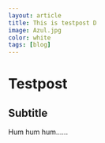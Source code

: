 ```yaml
---
layout: article
title: This is testpost D
image: Azul.jpg
color: white
tags: [blog]
---
```


# Testpost

## Subtitle

Hum hum hum......
